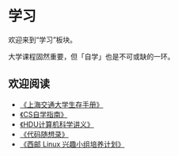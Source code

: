 # 学习

欢迎来到“学习”板块。

大学课程固然重要，但「自学」也是不可或缺的一环。

## 欢迎阅读

- [《上海交通大学生存手册》](https://survivesjtu.gitbook.io/survivesjtumanual)
- [《CS自学指南》](https://csdiy.wiki/)
- [《HDU计算机科学讲义》](https://hdu-cs.wiki/)
- [《代码随想录》](https://www.programmercarl.com/)
- [《西邮 Linux 兴趣小组培养计划》](https://plan.xiyoulinux.com/)
